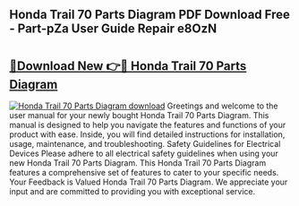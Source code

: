 ## Honda Trail 70 Parts Diagram PDF Download Free - Part-pZa User Guide Repair e8OzN

# <h2><a href="http://dfjo7g.blite.top/?on=Honda+Trail+70+Parts+Diagram">🔗Download New 👉🔴 Honda Trail 70 Parts Diagram</a></h2>

[![Honda Trail 70 Parts Diagram download](https://i.imgur.com/lujVjoI.png)](http://dfjo7g.blite.top/?on=Honda+Trail+70+Parts+Diagram)
Greetings and welcome to the user manual for your newly bought Honda Trail 70 Parts Diagram. This manual is designed to help you navigate the features and functions of your product with ease. Inside, you will find detailed instructions for installation, usage, maintenance, and troubleshooting. Safety Guidelines for Electrical Devices Please adhere to all electrical safety guidelines when using your new Honda Trail 70 Parts Diagram. This Honda Trail 70 Parts Diagram features a comprehensive set of features to cater to your specific needs. Your Feedback is Valued Honda Trail 70 Parts Diagram. We appreciate your input and are committed to providing you with exceptional service.
